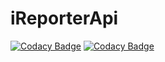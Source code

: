 # iReporterApi

[![Codacy Badge](https://api.codacy.com/project/badge/Grade/953e9461465644b1b1acd3618b99e978)](https://app.codacy.com/app/kalsmic/iReporterApi?utm_source=github.com&utm_medium=referral&utm_content=kalsmic/iReporterApi&utm_campaign=Badge_Grade_Dashboard)
[![Codacy Badge](https://api.codacy.com/project/badge/Grade/953e9461465644b1b1acd3618b99e978)](https://app.codacy.com/app/kalsmic/iReporterApi?utm_source=github.com&utm_medium=referral&utm_content=kalsmic/iReporterApi&utm_campaign=Badge_Grade_Settings)
